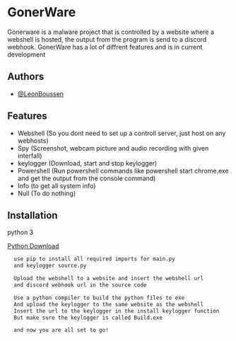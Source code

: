 # GonerWare

Gonerware is a malware project that is controlled by a website where a webshell is hosted, the output from the program is send to a discord webhook. GonerWare has a lot of diffrent features and is in current development 

## Authors

- [@LeonBoussen](https://www.github.com/LeonBoussen)


## Features

- Webshell (So you dont need to set up a controll server, just host on any webhosts)
- Spy (Screenshot, webcam picture and audio recording with given interfall)
- keylogger (Download, start and stop keylogger)
- Powershell (Run powershell commands like powershell start chrome.exe and get the output from the console command)
- Info (to get all system info)
- Null (To do nothing)


## Installation

python 3

 [Python Download](https://github.com)


```bash
  use pip to install all required imports for main.py 
  and keylogger source.py

  Upload the webshell to a website and insert the webshell url
  and discord webhook url in the source code

  Use a python compiler to build the python files to exe
  And upload the keylogger to the same website as the webshell
  Insert the url to the keylogger in the install keylogger function
  But make sure the keylogger is called Build.exe

  and now you are all set to go!
```
    